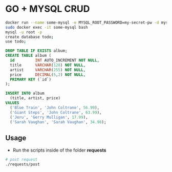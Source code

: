 # GO + MYSQL CRUD 

```bash
docker run --name some-mysql -e MYSQL_ROOT_PASSWORD=my-secret-pw -d mysql:8.0-debian
sudo docker exec -it some-mysql bash
mysql -u root -p
create database todo;
use todo;
```

```sql
DROP TABLE IF EXISTS album;
CREATE TABLE album (
  id         INT AUTO_INCREMENT NOT NULL,
  title      VARCHAR(128) NOT NULL,
  artist     VARCHAR(255) NOT NULL,
  price      DECIMAL(5,2) NOT NULL,
  PRIMARY KEY (`id`)
);

INSERT INTO album
  (title, artist, price)
VALUES
  ('Blue Train', 'John Coltrane', 56.99),
  ('Giant Steps', 'John Coltrane', 63.99),
  ('Jeru', 'Gerry Mulligan', 17.99),
  ('Sarah Vaughan', 'Sarah Vaughan', 34.98);
```

## Usage
- Run the scripts inside of the folder **requests**

```bash
# post request
./requests/post
```
